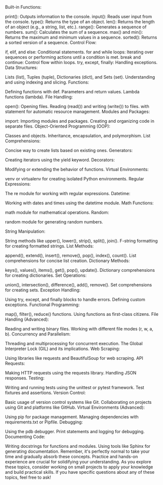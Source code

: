 Built-in Functions:

print(): Outputs information to the console.
input(): Reads user input from the console.
type(): Returns the type of an object.
len(): Returns the length of an object (e.g., a string, list, etc.).
range(): Generates a sequence of numbers.
sum(): Calculates the sum of a sequence.
max() and min(): Returns the maximum and minimum values in a sequence.
sorted(): Returns a sorted version of a sequence.
Control Flow:

if, elif, and else: Conditional statements.
for and while loops: Iterating over sequences or performing actions until a condition is met.
break and continue: Control flow within loops.
try, except, finally: Handling exceptions.
Data Structures:

Lists (list), Tuples (tuple), Dictionaries (dict), and Sets (set).
Understanding and using indexing and slicing.
Functions:

Defining functions with def.
Parameters and return values.
Lambda functions (lambda).
File Handling:

open(): Opening files.
Reading (read()) and writing (write()) to files.
with statement for automatic resource management.
Modules and Packages:

import: Importing modules and packages.
Creating and organizing code in separate files.
Object-Oriented Programming (OOP):

Classes and objects.
Inheritance, encapsulation, and polymorphism.
List Comprehensions:

Concise way to create lists based on existing ones.
Generators:

Creating iterators using the yield keyword.
Decorators:

Modifying or extending the behavior of functions.
Virtual Environments:

venv or virtualenv for creating isolated Python environments.
Regular Expressions:

The re module for working with regular expressions.
Datetime:

Working with dates and times using the datetime module.
Math Functions:

math module for mathematical operations.
Random:

random module for generating random numbers.

String Manipulation:

String methods like upper(), lower(), strip(), split(), join().
F-string formatting for creating formatted strings.
List Methods:

append(), extend(), insert(), remove(), pop(), index(), count().
List comprehensions for concise list creation.
Dictionary Methods:

keys(), values(), items(), get(), pop(), update().
Dictionary comprehensions for creating dictionaries.
Set Operations:

union(), intersection(), difference(), add(), remove().
Set comprehensions for creating sets.
Exception Handling:

Using try, except, and finally blocks to handle errors.
Defining custom exceptions.
Functional Programming:

map(), filter(), reduce() functions.
Using functions as first-class citizens.
File Handling (Advanced):

Reading and writing binary files.
Working with different file modes (r, w, a, b).
Concurrency and Parallelism:

Threading and multiprocessing for concurrent execution.
The Global Interpreter Lock (GIL) and its implications.
Web Scraping:

Using libraries like requests and BeautifulSoup for web scraping.
API Requests:

Making HTTP requests using the requests library.
Handling JSON responses.
Testing:

Writing and running tests using the unittest or pytest framework.
Test fixtures and assertions.
Version Control:

Basic usage of version control systems like Git.
Collaborating on projects using Git and platforms like GitHub.
Virtual Environments (Advanced):

Using pip for package management.
Managing dependencies with requirements.txt or Pipfile.
Debugging:

Using the pdb debugger.
Print statements and logging for debugging.
Documenting Code:

Writing docstrings for functions and modules.
Using tools like Sphinx for generating documentation.
Remember, it's perfectly normal to take your time and gradually absorb these concepts. Practice and hands-on experience are crucial for solidifying your understanding. As you explore these topics, consider working on small projects to apply your knowledge and build practical skills. If you have specific questions about any of these topics, feel free to ask!
